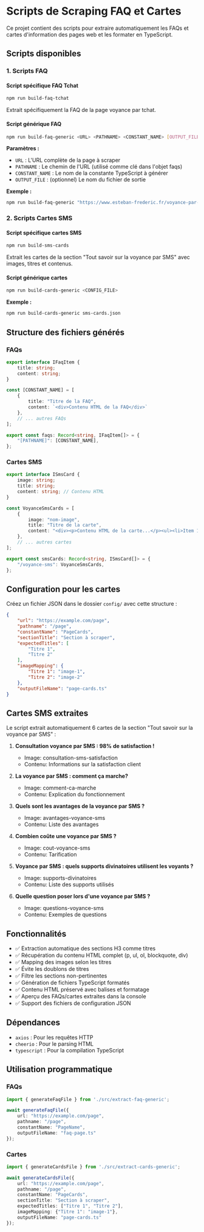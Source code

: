 # Scripts de Scraping FAQ et Cartes

Ce projet contient des scripts pour extraire automatiquement les FAQs et cartes d'information des pages web et les formater en TypeScript.

## Scripts disponibles

### 1. Scripts FAQ

#### Script spécifique FAQ Tchat
```bash
npm run build-faq-tchat
```
Extrait spécifiquement la FAQ de la page voyance par tchat.

#### Script générique FAQ
```bash
npm run build-faq-generic <URL> <PATHNAME> <CONSTANT_NAME> [OUTPUT_FILE]
```

**Paramètres :**
- `URL` : L'URL complète de la page à scraper
- `PATHNAME` : Le chemin de l'URL (utilisé comme clé dans l'objet faqs)
- `CONSTANT_NAME` : Le nom de la constante TypeScript à générer
- `OUTPUT_FILE` : (optionnel) Le nom du fichier de sortie

**Exemple :**
```bash
npm run build-faq-generic "https://www.esteban-frederic.fr/voyance-par-tchat-serieuse-et-immediate/" "/voyance-par-tchat-serieuse-et-immediate" "VoyanceParTchat" "faq-tchat.ts"
```

### 2. Scripts Cartes SMS

#### Script spécifique cartes SMS
```bash
npm run build-sms-cards
```
Extrait les cartes de la section "Tout savoir sur la voyance par SMS" avec images, titres et contenus.

#### Script générique cartes
```bash
npm run build-cards-generic <CONFIG_FILE>
```

**Exemple :**
```bash
npm run build-cards-generic sms-cards.json
```

## Structure des fichiers générés

### FAQs
```typescript
export interface IFaqItem {
    title: string;
    content: string;
}

const [CONSTANT_NAME] = [
    {
        title: "Titre de la FAQ",
        content: `<div>Contenu HTML de la FAQ</div>`
    },
    // ... autres FAQs
];

export const faqs: Record<string, IFaqItem[]> = {
    "[PATHNAME]": [CONSTANT_NAME],
};
```

### Cartes SMS
```typescript
export interface ISmsCard {
    image: string;
    title: string;
    content: string; // Contenu HTML
}

const VoyanceSmsCards = [
    {
        image: "nom-image",
        title: "Titre de la carte",
        content: "<div><p>Contenu HTML de la carte...</p><ul><li>Item 1</li><li>Item 2</li></ul></div>"
    },
    // ... autres cartes
];

export const smsCards: Record<string, ISmsCard[]> = {
    "/voyance-sms": VoyanceSmsCards,
};
```

## Configuration pour les cartes

Créez un fichier JSON dans le dossier `config/` avec cette structure :

```json
{
    "url": "https://example.com/page",
    "pathname": "/page",
    "constantName": "PageCards",
    "sectionTitle": "Section à scraper",
    "expectedTitles": [
        "Titre 1",
        "Titre 2"
    ],
    "imageMapping": {
        "Titre 1": "image-1",
        "Titre 2": "image-2"
    },
    "outputFileName": "page-cards.ts"
}
```

## Cartes SMS extraites

Le script extrait automatiquement 6 cartes de la section "Tout savoir sur la voyance par SMS" :

1. **Consultation voyance par SMS : 98% de satisfaction !**
   - Image: consultation-sms-satisfaction
   - Contenu: Informations sur la satisfaction client

2. **La voyance par SMS : comment ça marche?**
   - Image: comment-ca-marche
   - Contenu: Explication du fonctionnement

3. **Quels sont les avantages de la voyance par SMS ?**
   - Image: avantages-voyance-sms
   - Contenu: Liste des avantages

4. **Combien coûte une voyance par SMS ?**
   - Image: cout-voyance-sms
   - Contenu: Tarification

5. **Voyance par SMS : quels supports divinatoires utilisent les voyants ?**
   - Image: supports-divinatoires
   - Contenu: Liste des supports utilisés

6. **Quelle question poser lors d'une voyance par SMS ?**
   - Image: questions-voyance-sms
   - Contenu: Exemples de questions

## Fonctionnalités

- ✅ Extraction automatique des sections H3 comme titres
- ✅ Récupération du contenu HTML complet (p, ul, ol, blockquote, div)
- ✅ Mapping des images selon les titres
- ✅ Évite les doublons de titres
- ✅ Filtre les sections non-pertinentes
- ✅ Génération de fichiers TypeScript formatés
- ✅ Contenu HTML préservé avec balises et formatage
- ✅ Aperçu des FAQs/cartes extraites dans la console
- ✅ Support des fichiers de configuration JSON

## Dépendances

- `axios` : Pour les requêtes HTTP
- `cheerio` : Pour le parsing HTML
- `typescript` : Pour la compilation TypeScript

## Utilisation programmatique

### FAQs
```typescript
import { generateFaqFile } from './src/extract-faq-generic';

await generateFaqFile({
    url: "https://example.com/page",
    pathname: "/page",
    constantName: "PageName",
    outputFileName: "faq-page.ts"
});
```

### Cartes
```typescript
import { generateCardsFile } from './src/extract-cards-generic';

await generateCardsFile({
    url: "https://example.com/page",
    pathname: "/page",
    constantName: "PageCards",
    sectionTitle: "Section à scraper",
    expectedTitles: ["Titre 1", "Titre 2"],
    imageMapping: {"Titre 1": "image-1"},
    outputFileName: "page-cards.ts"
});
```
